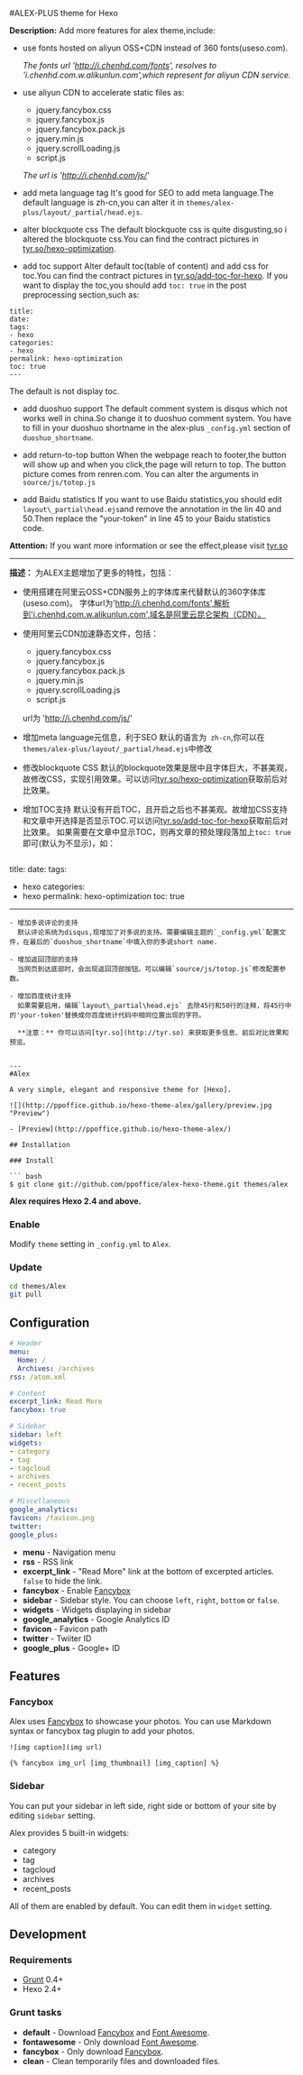 #ALEX-PLUS theme for Hexo

**Description:** Add more features for alex theme,include:

- use fonts hosted on aliyun OSS+CDN instead of 360 fonts(useso.com).
     
  *The fonts url 'http://i.chenhd.com/fonts', resolves to 'i.chenhd.com.w.alikunlun.com',which represent for aliyun CDN service.*

- use aliyun CDN to accelerate static files as:

  - jquery.fancybox.css
  - jquery.fancybox.js
  - jquery.fancybox.pack.js
  - jquery.min.js
  - jquery.scrollLoading.js
  - script.js

   *The url is 'http://i.chenhd.com/js/'*

- add meta language tag
  It's good for SEO to add meta language.The default language is zh-cn,you can alter it in `themes/alex-plus/layout/_partial/head.ejs`.

- alter blockquote css
  The default blockquote css is quite disgusting,so i altered the blockquote css.You can find the contract pictures in [tyr.so/hexo-optimization](http://tyr.so/hexo-optimization.html).

- add toc support
  Alter default toc(table of content) and add css for toc.You can find the contract pictures in [tyr.so/add-toc-for-hexo](http://tyr.so/add-toc-for-hexo.html).
  If you want to display the toc,you should add `toc: true` in the post preprocessing section,such as:
 ```
 title: 
 date: 
 tags: 
 - hexo
 categories: 
 - hexo
 permalink: hexo-optimization
 toc: true
 ---
```
  The default is not display toc.

- add duoshuo support
  The default comment system is disqus which not works well in china.So change it to duoshuo comment system.
  You have to fill in your duoshuo shortname in the alex-plus `_config.yml` section of `duoshuo_shortname`.

- add return-to-top button
  When the webpage reach to footer,the button will show up and when you click,the page will return to top.
  The button picture comes from renren.com.
  You can alter the arguments in `source/js/totop.js`

- add Baidu statistics
  If you want to use Baidu statistics,you should edit `layout\_partial\head.ejs`and remove the annotation in the lin 40 and 50.Then replace the "your-token" in line 45 to your Baidu statistics code.

 
**Attention:** If you want more information or see the effect,please visit [tyr.so](http://tyr.so)


---
**描述：** 为ALEX主题增加了更多的特性，包括：
- 使用搭建在阿里云OSS+CDN服务上的字体库来代替默认的360字体库(useso.com)。
  字体url为'http://i.chenhd.com/fonts',解析到'i.chenhd.com.w.alikunlun.com',域名是阿里云昆仑架构（CDN）。
- 使用阿里云CDN加速静态文件，包括：
  - jquery.fancybox.css 
  - jquery.fancybox.js 
  - jquery.fancybox.pack.js 
  - jquery.min.js 
  - jquery.scrollLoading.js 
  - script.js

  url为 'http://i.chenhd.com/js/'

- 增加meta language元信息，利于SEO
  默认的语言为` zh-cn`,你可以在`themes/alex-plus/layout/_partial/head.ejs`中修改

- 修改blockquote CSS
  默认的blockquote效果是居中且字体巨大，不甚美观，故修改CSS，实现引用效果。可以访问[tyr.so/hexo-optimization](http://tyr.so/hexo-optimization.html#blockquote_CSS的修改)获取前后对比效果。

- 增加TOC支持
  默认没有开启TOC，且开启之后也不甚美观。故增加CSS支持和文章中开选择是否显示TOC.可以访问[tyr.so/add-toc-for-hexo](http://tyr.so/add-toc-for-hexo.html)获取前后对比效果。
  如果需要在文章中显示TOC，则再文章的预处理段落加上`toc: true`即可(默认为不显示)，如：
  ```
 title: 
 date: 
 tags: 
 - hexo
 categories: 
 - hexo
 permalink: hexo-optimization
 toc: true
 ---
```
- 增加多说评论的支持
  默认评论系统为disqus,现增加了对多说的支持。需要编辑主题的`_config.yml`配置文件，在最后的`duoshuo_shortname`中填入你的多说short name.

- 增加返回顶部的支持
  当网页到达底部时，会出现返回顶部按钮。可以编辑`source/js/totop.js`修改配置参数。

- 增加百度统计支持
  如果需要启用，编辑`layout\_partial\head.ejs` 去除45行和50行的注释，将45行中的'your-token'替换成你百度统计代码中相同位置出现的字符。

  **注意：** 你可以访问[tyr.so](http://tyr.so) 来获取更多信息、前后对比效果和预览。


---
#Alex

A very simple, elegant and responsive theme for [Hexo].

![](http://ppoffice.github.io/hexo-theme-alex/gallery/preview.jpg "Preview")

- [Preview](http://ppoffice.github.io/hexo-theme-alex/)

## Installation

### Install

``` bash
$ git clone git://github.com/ppoffice/alex-hexo-theme.git themes/alex
```

**Alex requires Hexo 2.4 and above.**

### Enable

Modify `theme` setting in `_config.yml` to `Alex`.

### Update

``` bash
cd themes/Alex
git pull
```

## Configuration

``` yml
# Header
menu:
  Home: /
  Archives: /archives
rss: /atom.xml

# Content
excerpt_link: Read More
fancybox: true

# Sidebar
sidebar: left
widgets:
- category
- tag
- tagcloud
- archives
- recent_posts

# Miscellaneous
google_analytics:
favicon: /favicon.png
twitter:
google_plus:
```

- **menu** - Navigation menu
- **rss** - RSS link
- **excerpt_link** - "Read More" link at the bottom of excerpted articles. `false` to hide the link.
- **fancybox** - Enable [Fancybox]
- **sidebar** - Sidebar style. You can choose `left`, `right`, `bottom` or `false`.
- **widgets** - Widgets displaying in sidebar
- **google_analytics** - Google Analytics ID
- **favicon** - Favicon path
- **twitter** - Twiiter ID
- **google_plus** - Google+ ID

## Features

### Fancybox

Alex uses [Fancybox] to showcase your photos. You can use Markdown syntax or fancybox tag plugin to add your photos.

```
![img caption](img url)

{% fancybox img_url [img_thumbnail] [img_caption] %}
```

### Sidebar

You can put your sidebar in left side, right side or bottom of your site by editing `sidebar` setting.

Alex provides 5 built-in widgets:

- category
- tag
- tagcloud
- archives
- recent_posts

All of them are enabled by default. You can edit them in `widget` setting.

## Development

### Requirements

- [Grunt] 0.4+
- Hexo 2.4+

### Grunt tasks

- **default** - Download [Fancybox] and [Font Awesome].
- **fontawesome** - Only download [Font Awesome].
- **fancybox** - Only download [Fancybox].
- **clean** - Clean temporarily files and downloaded files.

[Hexo]: http://zespia.tw/hexo/
[Fancybox]: http://fancyapps.com/fancybox/
[Font Awesome]: http://fontawesome.io/
[Grunt]: http://gruntjs.com/
